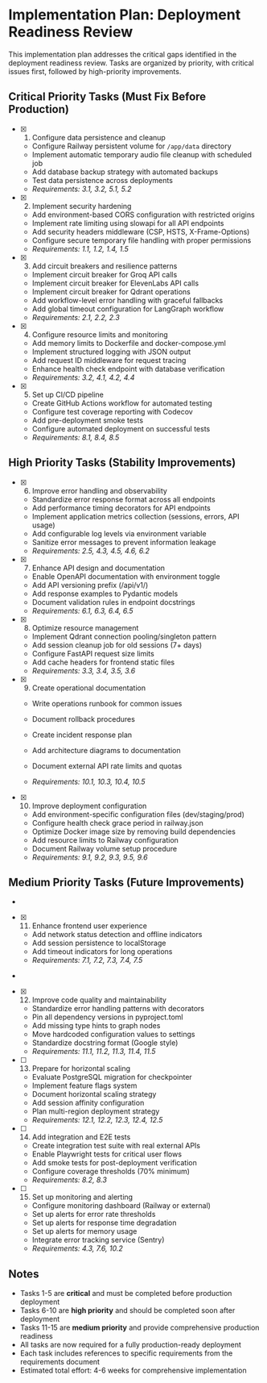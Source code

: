 # Implementation Plan: Deployment Readiness Review

This implementation plan addresses the critical gaps identified in the deployment readiness review. Tasks are organized by priority, with critical issues first, followed by high-priority improvements.

## Critical Priority Tasks (Must Fix Before Production)

- [x] 1. Configure data persistence and cleanup

  - Configure Railway persistent volume for `/app/data` directory
  - Implement automatic temporary audio file cleanup with scheduled job
  - Add database backup strategy with automated backups
  - Test data persistence across deployments
  - _Requirements: 3.1, 3.2, 5.1, 5.2_

- [x] 2. Implement security hardening

  - Add environment-based CORS configuration with restricted origins
  - Implement rate limiting using slowapi for all API endpoints
  - Add security headers middleware (CSP, HSTS, X-Frame-Options)
  - Configure secure temporary file handling with proper permissions
  - _Requirements: 1.1, 1.2, 1.4, 1.5_

- [x] 3. Add circuit breakers and resilience patterns

  - Implement circuit breaker for Groq API calls
  - Implement circuit breaker for ElevenLabs API calls
  - Implement circuit breaker for Qdrant operations
  - Add workflow-level error handling with graceful fallbacks
  - Add global timeout configuration for LangGraph workflow
  - _Requirements: 2.1, 2.2, 2.3_

- [x] 4. Configure resource limits and monitoring

  - Add memory limits to Dockerfile and docker-compose.yml
  - Implement structured logging with JSON output
  - Add request ID middleware for request tracing
  - Enhance health check endpoint with database verification
  - _Requirements: 3.2, 4.1, 4.2, 4.4_

- [x] 5. Set up CI/CD pipeline

  - Create GitHub Actions workflow for automated testing
  - Configure test coverage reporting with Codecov
  - Add pre-deployment smoke tests
  - Configure automated deployment on successful tests
  - _Requirements: 8.1, 8.4, 8.5_

## High Priority Tasks (Stability Improvements)

- [x] 6. Improve error handling and observability

  - Standardize error response format across all endpoints
  - Add performance timing decorators for API endpoints
  - Implement application metrics collection (sessions, errors, API usage)
  - Add configurable log levels via environment variable
  - Sanitize error messages to prevent information leakage
  - _Requirements: 2.5, 4.3, 4.5, 4.6, 6.2_

- [x] 7. Enhance API design and documentation

  - Enable OpenAPI documentation with environment toggle
  - Add API versioning prefix (/api/v1/)
  - Add response examples to Pydantic models
  - Document validation rules in endpoint docstrings
  - _Requirements: 6.1, 6.3, 6.4, 6.5_

- [x] 8. Optimize resource management

  - Implement Qdrant connection pooling/singleton pattern
  - Add session cleanup job for old sessions (7+ days)
  - Configure FastAPI request size limits
  - Add cache headers for frontend static files
  - _Requirements: 3.3, 3.4, 3.5, 3.6_

- [x] 9. Create operational documentation

  - Write operations runbook for common issues
  - Document rollback procedures
  - Create incident response plan

  - Add architecture diagrams to documentation
  - Document external API rate limits and quotas
  - _Requirements: 10.1, 10.3, 10.4, 10.5_

- [x] 10. Improve deployment configuration

  - Add environment-specific configuration files (dev/staging/prod)
  - Configure health check grace period in railway.json
  - Optimize Docker image size by removing build dependencies
  - Add resource limits to Railway configuration
  - Document Railway volume setup procedure
  - _Requirements: 9.1, 9.2, 9.3, 9.5, 9.6_

## Medium Priority Tasks (Future Improvements)

-

- [x] 11. Enhance frontend user experience

  - Add network status detection and offline indicators
  - Add session persistence to localStorage
  - Add timeout indicators for long operations
  - _Requirements: 7.1, 7.2, 7.3, 7.4, 7.5_

-

- [x] 12. Improve code quality and maintainability

  - Standardize error handling patterns with decorators
  - Pin all dependency versions in pyproject.toml
  - Add missing type hints to graph nodes
  - Move hardcoded configuration values to settings
  - Standardize docstring format (Google style)
  - _Requirements: 11.1, 11.2, 11.3, 11.4, 11.5_

- [ ] 13. Prepare for horizontal scaling

  - Evaluate PostgreSQL migration for checkpointer
  - Implement feature flags system
  - Document horizontal scaling strategy
  - Add session affinity configuration
  - Plan multi-region deployment strategy
  - _Requirements: 12.1, 12.2, 12.3, 12.4, 12.5_

- [ ] 14. Add integration and E2E tests

  - Create integration test suite with real external APIs
  - Enable Playwright tests for critical user flows
  - Add smoke tests for post-deployment verification
  - Configure coverage thresholds (70% minimum)
  - _Requirements: 8.2, 8.3_

- [ ] 15. Set up monitoring and alerting
  - Configure monitoring dashboard (Railway or external)
  - Set up alerts for error rate thresholds
  - Set up alerts for response time degradation
  - Set up alerts for memory usage
  - Integrate error tracking service (Sentry)
  - _Requirements: 4.3, 7.6, 10.2_

## Notes

- Tasks 1-5 are **critical** and must be completed before production deployment
- Tasks 6-10 are **high priority** and should be completed soon after deployment
- Tasks 11-15 are **medium priority** and provide comprehensive production readiness
- All tasks are now required for a fully production-ready deployment
- Each task includes references to specific requirements from the requirements document
- Estimated total effort: 4-6 weeks for comprehensive implementation
